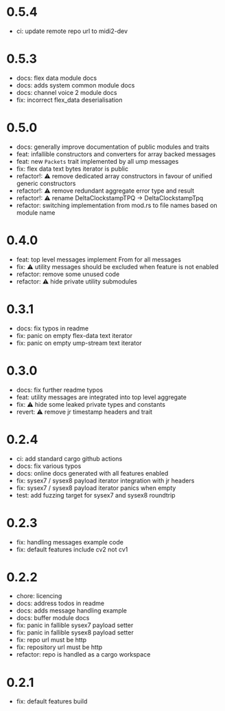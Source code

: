 # 0.5.4
* ci: update remote repo url to midi2-dev

# 0.5.3
* docs: flex data module docs
* docs: adds system common module docs
* docs: channel voice 2 module docs
* fix: incorrect flex_data deserialisation

# 0.5.0
* docs: generally improve documentation of public modules and traits
* feat: infallible constructors and converters for array backed messages
* feat: new `Packets` trait implemented by all ump messages
* fix: flex data text bytes iterator is public
* refactor!: ⚠️  remove dedicated array constructors in favour of unified generic constructors
* refactor!: ⚠️  remove redundant aggregate error type and result
* refactor!: ⚠️  rename DeltaClockstampTPQ -> DeltaClockstampTpq
* refactor: switching implementation from mod.rs to file names based on module name

# 0.4.0
* feat: top level messages implement From for all messages
* fix: ⚠️  utility messages should be excluded when feature is not enabled
* refactor: remove some unused code
* refactor: ⚠️  hide private utility submodules

# 0.3.1
* docs: fix typos in readme
* fix: panic on empty flex-data text iterator
* fix: panic on empty ump-stream text iterator

# 0.3.0
* docs: fix further readme typos
* feat: utility messages are integrated into top level aggregate
* fix: ⚠️  hide some leaked private types and constants
* revert: ⚠️  remove jr timestamp headers and trait

# 0.2.4
* ci: add standard cargo github actions
* docs: fix various typos
* docs: online docs generated with all features enabled
* fix: sysex7 / sysex8 payload iterator integration with jr headers
* fix: sysex7 / sysex8 payload iterator panics when empty
* test: add fuzzing target for sysex7 and sysex8 roundtrip

# 0.2.3
* fix: handling messages example code
* fix: default features include cv2 not cv1

# 0.2.2
* chore: licencing
* docs: address todos in readme
* docs: adds message handling example
* docs: buffer module docs
* fix: panic in fallible sysex7 payload setter
* fix: panic in fallible sysex8 payload setter
* fix: repo url must be http
* fix: repository url must be http
* refactor: repo is handled as a cargo workspace

# 0.2.1
* fix: default features build

